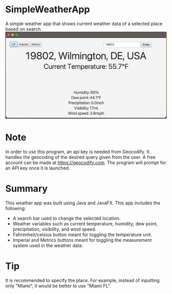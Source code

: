 # SimpleWeatherApp
A simple weather app that shows current weather data of a selected place based on search.
![Alt Text](image1.png)
# Note
In order to use this program, an api key is needed from Geocodify. It handles the geocoding of the desired query given from the user. A free account can be made at https://geocodify.com. The program will prompt for an API key once it is launched.

# Summary
This weather app was built using Java and JavaFX. 
This app includes the following:
* A search bar used to change the selected location. 
* Weather variables such as current temperature, humidity, dew point, precipitation, visibility, and wind speed. 
* Fahrenheit/celsius button meant for toggling the temperature unit. 
* Imperial and Metrics buttons meant for toggling the measurement system used in the weather data.

# Tip
It is recommended to specify the place. For example, instead of inputting only "Miami", it would be better to use "Miami FL".
